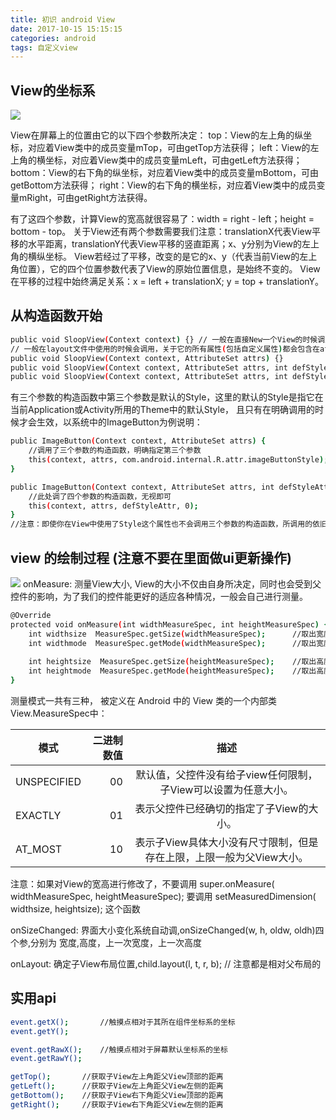 ```yaml
---
title: 初识 android View
date: 2017-10-15 15:15:15
categories: android
tags: 自定义view
---
```


## View的坐标系
![](http://img2.ph.126.net/xkg-KtxNMPdvkVHUtntDiA==/6631898996492790587.jpg)

View在屏幕上的位置由它的以下四个参数所决定：
top：View的左上角的纵坐标，对应着View类中的成员变量mTop，可由getTop方法获得；
left：View的左上角的横坐标，对应着View类中的成员变量mLeft，可由getLeft方法获得；
bottom：View的右下角的纵坐标，对应着View类中的成员变量mBottom，可由getBottom方法获得；
right：View的右下角的横坐标，对应着View类中的成员变量mRight，可由getRight方法获得。

有了这四个参数，计算View的宽高就很容易了：width = right - left；height = bottom - top。
关于View还有两个参数需要我们注意：translationX代表View平移的水平距离，translationY代表View平移的竖直距离；x、y分别为View的左上角的横纵坐标。
View若经过了平移，改变的是它的x、y（代表当前View的左上角位置），它的四个位置参数代表了View的原始位置信息，是始终不变的。
View在平移的过程中始终满足关系：x = left + translationX; y = top + translationY。

<!-- more -->
## 从构造函数开始
``` bash
public void SloopView(Context context) {} // 一般在直接New一个View的时候调用。
// 一般在layout文件中使用的时候会调用，关于它的所有属性(包括自定义属性)都会包含在attrs中传递进来。
public void SloopView(Context context, AttributeSet attrs) {} 
public void SloopView(Context context, AttributeSet attrs, int defStyleAttr) {}
public void SloopView(Context context, AttributeSet attrs, int defStyleAttr, int defStyleRes) {} // 有四个参数的构造函数在API21的时候才添加上
```
有三个参数的构造函数中第三个参数是默认的Style，这里的默认的Style是指它在当前Application或Activity所用的Theme中的默认Style，
且只有在明确调用的时候才会生效，以系统中的ImageButton为例说明：
``` bash
public ImageButton(Context context, AttributeSet attrs) {
    //调用了三个参数的构造函数，明确指定第三个参数
    this(context, attrs, com.android.internal.R.attr.imageButtonStyle);
}

public ImageButton(Context context, AttributeSet attrs, int defStyleAttr) {
    //此处调了四个参数的构造函数，无视即可
    this(context, attrs, defStyleAttr, 0); 
}
//注意：即使你在View中使用了Style这个属性也不会调用三个参数的构造函数，所调用的依旧是两个参数的构造函数
```

## view 的绘制过程 (注意不要在里面做ui更新操作)
![](http://img0.ph.126.net/EMLvPoL268zzoNuT0hAfkg==/6632319009931934028.jpg)
onMeasure: 测量View大小, View的大小不仅由自身所决定，同时也会受到父控件的影响，为了我们的控件能更好的适应各种情况，一般会自己进行测量。
``` bash
@Override
protected void onMeasure(int widthMeasureSpec, int heightMeasureSpec) {
    int widthsize  MeasureSpec.getSize(widthMeasureSpec);      //取出宽度的确切数值
    int widthmode  MeasureSpec.getMode(widthMeasureSpec);      //取出宽度的测量模式
    
    int heightsize  MeasureSpec.getSize(heightMeasureSpec);    //取出高度的确切数值
    int heightmode  MeasureSpec.getMode(heightMeasureSpec);    //取出高度的测量模式
}
```
测量模式一共有三种， 被定义在 Android 中的 View 类的一个内部类View.MeasureSpec中：

|  模式			|二进制数值		|描述
| --------  | 	-----:   		| :----: |
|UNSPECIFIED	|00	|			默认值，父控件没有给子view任何限制，子View可以设置为任意大小。
|EXACTLY		|01	|			表示父控件已经确切的指定了子View的大小。
|AT_MOST		|10	|			表示子View具体大小没有尺寸限制，但是存在上限，上限一般为父View大小。

注意：如果对View的宽高进行修改了，不要调用 super.onMeasure( widthMeasureSpec, heightMeasureSpec); 要调用 setMeasuredDimension( widthsize, heightsize); 这个函数

onSizeChanged: 界面大小变化系统自动调,onSizeChanged(w, h, oldw, oldh)四个参,分别为 宽度,高度，上一次宽度，上一次高度

onLayout: 确定子View布局位置,child.layout(l, t, r, b); // 注意都是相对父布局的

## 实用api
``` bash
event.getX();       //触摸点相对于其所在组件坐标系的坐标
event.getY();

event.getRawX();    //触摸点相对于屏幕默认坐标系的坐标
event.getRawY();

getTop();       //获取子View左上角距父View顶部的距离
getLeft();      //获取子View左上角距父View左侧的距离
getBottom();    //获取子View右下角距父View顶部的距离
getRight();     //获取子View右下角距父View左侧的距离
```